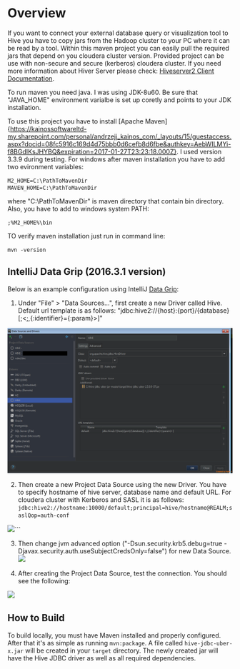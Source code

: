 # Overview
If you want to connect your external database query or visualization tool to Hive you have to copy jars from the Hadoop cluster to your PC where it can be read by a tool. Within this maven project you can easily pull the required jars that depend on you cloudera cluster version. Provided project can be use with non-secure and secure (kerberos) cloudera cluster.
If you need more information about Hiver Server please check:
[Hiveserver2 Client Documentation](https://cwiki.apache.org/confluence/display/Hive/HiveServer2+Clients#HiveServer2Clients-JDBC).


To run maven you need java. I was using JDK-8u60. Be sure that "JAVA_HOME" environment varialbe is set up coretly and points to your JDK installation. 


To use this project you have to install [Apache Maven]{https://kainossoftwareltd-my.sharepoint.com/personal/andrzejj_kainos_com/_layouts/15/guestaccess.aspx?docid=08fc5916c169d4d75bbb0d6cefb8d6fbe&authkey=AebWILMYi-f8BGdIKsJHYBQ&expiration=2017-01-27T23:23:18.000Z}. I used version 3.3.9 during testing. For windows after maven installation you have to add two evironment variables:
```
M2_HOME=C:\PathToMavenDir
MAVEN_HOME=C:\PathToMavenDir
```
where "C:\PathToMavenDir" is maven directory that contain bin directory. Also, you have to add to windows system PATH:
```
;%M2_HOME%\bin
```
TO verify maven installation just run in command line:
```
mvn -version
```

## IntelliJ Data Grip (2016.3.1 version)
Below is an example configuration using IntelliJ [Data Grip](https://www.jetbrains.com/datagrip/):

1. Under "File" > "Data Sources...", first create a new Driver called Hive. 
Default url template is as follows: "jdbc:hive2://{host}:{port}/{database}[;<;,{:identifier}={:param}>]" 

![](https://github.com/andrzej-jedrzejewski/hive-jdbc-cloudera-jar/blob/master/images/driver_conf_masked.png)

2. Then create a new Project Data Source using the new Driver. You have to specify hostname of hive server, database name and default URL. For cloudera cluster with Kerberos and SASL it is as follows:
```jdbc:hive2://hostname:10000/default;principal=hive/hostname@REALM;saslQop=auth-conf```

![](https://github.com/andrzej-jedrzejewski/hive-jdbc-cloudera-jar/blob/master/images/data_source_conf_1_masked.png)```

3. Then change jvm advanced option ("-Dsun.security.krb5.debug=true -Djavax.security.auth.useSubjectCredsOnly=false") for new Data Source.
![](https://github.com/andrzej-jedrzejewski/hive-jdbc-cloudera-jar/blob/master/images/data_source_conf_2_masked.png)

4. After creating the Project Data Source, test the connection.  You should see the following:

![](https://github.com/andrzej-jedrzejewski/hive-jdbc-cloudera-jar/blob/master/images/data_source_conf_3_masked.png)

## How to Build
To build locally, you must have Maven installed and properly configured.  After that it's as simple as running `mvn:package`.  A file called `hive-jdbc-uber-x.jar` will be created in your `target` directory.  The newly created jar will have the Hive JDBC driver as well as all required dependencies.
